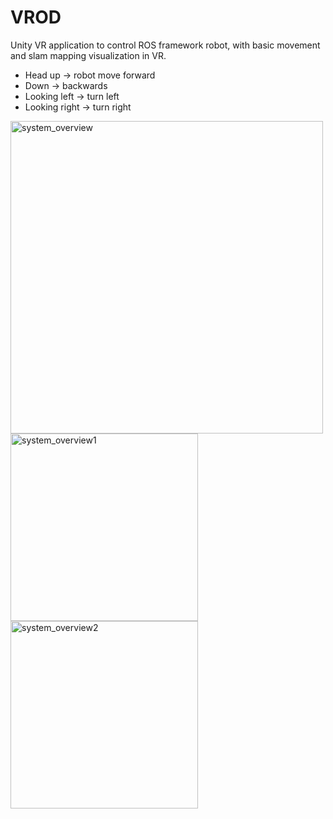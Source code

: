 # VROD

Unity VR application to control ROS framework robot, with basic movement and slam mapping visualization in VR.
- Head up -> robot move forward
- Down -> backwards
- Looking left -> turn left
- Looking right -> turn right

<img width="500" alt="system_overview" src="https://github.com/Reim6118/VROD/assets/32570797/7d939e94-cfe3-403a-aff6-c2940f848c0f">

<img width="300" alt="system_overview1" src="https://github.com/Reim6118/VROD/assets/32570797/88c7983a-95ec-47fd-93d0-3dad8094deb6">

<img width="300" alt="system_overview2" src="https://github.com/Reim6118/VROD/assets/32570797/f7b86465-9064-44b1-8d12-7f53589df2a9">

